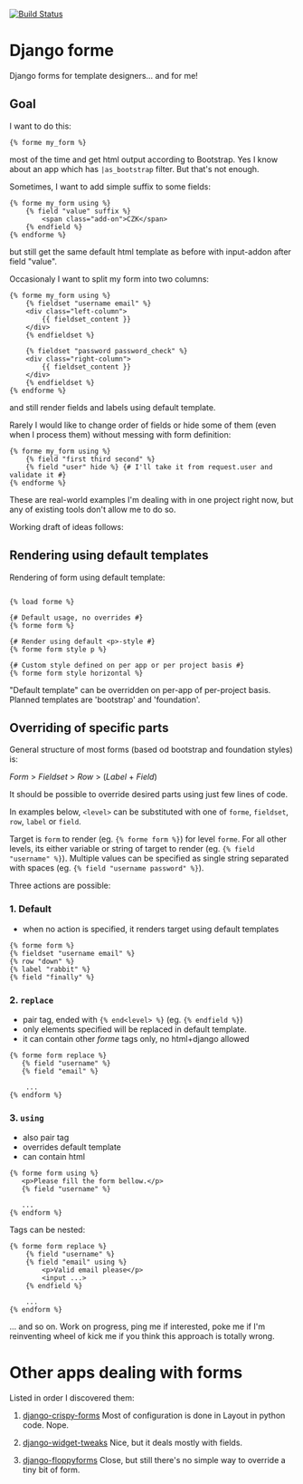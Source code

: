 [![Build Status](https://travis-ci.org/elvard/django-forme.png?branch=master)](https://travis-ci.org/elvard/django-forme)

Django forme
============

Django forms for template designers… and for me!

Goal
----

I want to do this:

```html+django
{% forme my_form %}
```

most of the time and get html output according to Bootstrap. Yes I know about
an app which has `|as_bootstrap` filter. But that's not enough.

Sometimes, I want to add simple suffix to some fields:

```html+django
{% forme my_form using %}
    {% field "value" suffix %}
        <span class="add-on">CZK</span>
    {% endfield %}
{% endforme %}
```

but still get the same default html template as before with input-addon
after field "value".

Occasionaly I want to split my form into two columns:

```html+django
{% forme my_form using %}
    {% fieldset "username email" %}
    <div class="left-column">
        {{ fieldset_content }}
    </div>
    {% endfieldset %}

    {% fieldset "password password_check" %}
    <div class="right-column">
        {{ fieldset_content }}
    </div>
    {% endfieldset %}
{% endforme %}
```

and still render fields and labels using default template.

Rarely I would like to change order of fields or hide some of them (even when
I process them) without messing with form definition:

```html+django
{% forme my_form using %}
    {% field "first third second" %}
    {% field "user" hide %} {# I'll take it from request.user and validate it #}
{% endforme %}
```

These are real-world examples I'm dealing with in one project right now,
but any of existing tools don't allow me to do so.

Working draft of ideas follows:

Rendering using default templates
---------------------------------

Rendering of form using default template:
```html+django

{% load forme %}

{# Default usage, no overrides #}
{% forme form %}

{# Render using default <p>-style #}
{% forme form style p %}

{# Custom style defined on per app or per project basis #}
{% forme form style horizontal %}
```

"Default template" can be overridden on per-app of per-project basis. Planned
templates are 'bootstrap' and 'foundation'.

Overriding of specific parts
----------------------------

General structure of most forms (based od bootstrap and foundation styles) is:

*Form* > *Fieldset* > *Row* > (*Label* + *Field*)

It should be possible to override desired parts using just few lines of code.

In examples below, `<level>` can be substituted with one of `forme`, `fieldset`,
 `row`, `label` or `field`.

Target is `form` to render (eg. `{% forme form %}`) for level `forme`.
For all other levels, its either variable or string of target to render
(eg. `{% field "username" %}`). Multiple values can be specified as single
string separated with spaces (eg. `{% field "username password" %}`).

Three actions are possible:

### 1. Default
 - when no action is specified, it renders target using default templates

```html+django
{% forme form %}
{% fieldset "username email" %}
{% row "down" %}
{% label "rabbit" %}
{% field "finally" %}
```

### 2. `replace`
 - pair tag, ended with `{% end<level> %}` (eg. `{% endfield %}`)
 - only elements specified will be replaced in default template.
 - it can contain other *forme* tags only, no html+django allowed

```html+django
{% forme form replace %}
   {% field "username" %}
   {% field "email" %}

    ...
{% endform %}
```

### 3. `using`
 - also pair tag
 - overrides default template
 - can contain html

```html+django
{% forme form using %}
   <p>Please fill the form bellow.</p>
   {% field "username" %}

   ...
{% endform %}
```

Tags can be nested:
```html+django
{% forme form replace %}
    {% field "username" %}
    {% field "email" using %}
        <p>Valid email please</p>
        <input ...>
    {% endfield %}

    ...
{% endform %}
```

… and so on. Work on progress, ping me if interested, poke me if I'm reinventing
wheel of kick me if you think this approach is totally wrong.


Other apps dealing with forms
=============================

Listed in order I discovered them:

1. [django-crispy-forms](https://github.com/maraujop/django-crispy-forms)
   Most of configuration is done in Layout in python code. Nope.

2. [django-widget-tweaks](https://github.com/kmike/django-widget-tweaks)
   Nice, but it deals mostly with fields.

3. [django-floppyforms](https://github.com/brutasse/django-floppyforms)
   Close, but still there's no simple way to override a tiny bit of form.